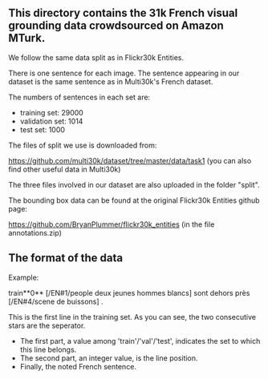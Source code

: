 ## This directory contains the 31k French visual grounding data crowdsourced on Amazon MTurk.

We follow the same data split as in Flickr30k Entities.

There is one sentence for each image. The sentence appearing in our dataset is the same sentence as in Multi30k's French dataset. 

The numbers of sentences in each set are:
  * training set: 29000
  * validation set: 1014 
  * test set: 1000

The files of split we use is downloaded from:

https://github.com/multi30k/dataset/tree/master/data/task1  (you can also find other useful data in Multi30k)

The three files involved in our dataset are also uploaded in the folder "split". 

The bounding box data can be found at the original Flickr30k Entities github page:

https://github.com/BryanPlummer/flickr30k_entities  (in the file annotations.zip)

## The format of the data

Example:

train\*\*0\*\* [/EN#1/people deux jeunes hommes blancs] sont dehors près [/EN#4/scene de buissons] .

This is the first line in the training set. As you can see, the two consecutive stars are the seperator. 
  * The first part, a value among 'train'/'val'/'test', indicates the set to which this line belongs.  
  * The second part, an integer value, is the line position.
  * Finally, the noted French sentence. 
